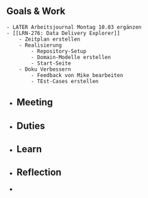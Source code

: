 ## Goals & Work
	- LATER Arbeitsjournal Montag 10.03 ergänzen
	- [[LRN-276: Data Delivery Explorer]]
		- Zeitplan erstellen
		- Realisierung
			- Repository-Setup
			- Domain-Modelle erstellen
			- Start-Seite
		- Doku Verbessern
			- Feedback von Mike bearbeiten
			- TEst-Cases erstellen
- ## Meeting
- ## Duties
- ## Learn
- ## Reflection
-